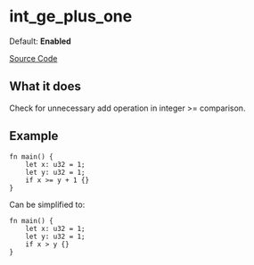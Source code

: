 # int_ge_plus_one

Default: **Enabled**

[Source Code](https://github.com/software-mansion/cairo-lint/tree/main/src/lints/int_op_one.rs#L39)

## What it does

Check for unnecessary add operation in integer >= comparison.

## Example

```cairo
fn main() {
    let x: u32 = 1;
    let y: u32 = 1;
    if x >= y + 1 {}
}
```

Can be simplified to:

```cairo
fn main() {
    let x: u32 = 1;
    let y: u32 = 1;
    if x > y {}
}
```

